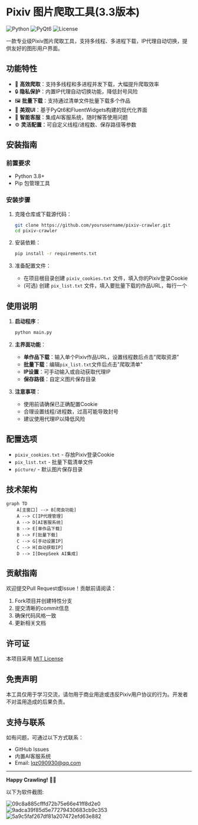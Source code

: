 # Pixiv 图片爬取工具(3.3版本)

![Python](https://img.shields.io/badge/Python-3.8+-blue.svg)
![PyQt6](https://img.shields.io/badge/PyQt6-6.4+-green.svg)
![License](https://img.shields.io/badge/License-MIT-orange.svg)

一款专业级Pixiv图片爬取工具，支持多线程、多进程下载，IP代理自动切换，提供友好的图形用户界面。

## 功能特性

- 🚀 **高效爬取**：支持多线程和多进程并发下载，大幅提升爬取效率
- 🔒 **隐私保护**：内置IP代理自动切换功能，降低封号风险
- 🖼️ **批量下载**：支持通过清单文件批量下载多个作品
- 🎨 **美观UI**：基于PyQt6和FluentWidgets构建的现代化界面
- 🤖 **智能客服**：集成AI客服系统，随时解答使用问题
- ⚙️ **灵活配置**：可自定义线程/进程数、保存路径等参数

## 安装指南

### 前置要求

- Python 3.8+
- Pip 包管理工具

### 安装步骤

1. 克隆仓库或下载源代码：
   ```bash
   git clone https://github.com/yourusername/pixiv-crawler.git
   cd pixiv-crawler
   ```

2. 安装依赖：
   ```bash
   pip install -r requirements.txt
   ```

3. 准备配置文件：
   - 在项目根目录创建 `pixiv_cookies.txt` 文件，填入你的Pixiv登录Cookie
   - (可选) 创建 `pix_list.txt` 文件，填入要批量下载的作品URL，每行一个

## 使用说明

1. **启动程序**：
   ```bash
   python main.py
   ```

2. **主界面功能**：
   - **单作品下载**：输入单个Pixiv作品URL，设置线程数后点击"爬取资源"
   - **批量下载**：编辑`pix_list.txt`文件后点击"爬取清单"
   - **IP设置**：可手动输入或自动获取代理IP
   - **保存路径**：自定义图片保存目录

3. **注意事项**：
   - 使用前请确保已正确配置Cookie
   - 合理设置线程/进程数，过高可能导致封号
   - 建议使用代理IP以降低风险

## 配置选项

- `pixiv_cookies.txt` - 存放Pixiv登录Cookie
- `pix_list.txt` - 批量下载清单文件
- `picture/` - 默认图片保存目录

## 技术架构

```mermaid
graph TD
    A[主窗口] --> B[爬虫功能]
    A --> C[IP代理管理]
    A --> D[AI客服系统]
    B --> E[单作品下载]
    B --> F[批量下载]
    C --> G[手动设置IP]
    C --> H[自动获取IP]
    D --> I[DeepSeek AI集成]
```

## 贡献指南

欢迎提交Pull Request或Issue！贡献前请阅读：

1. Fork项目并创建特性分支
2. 提交清晰的commit信息
3. 确保代码风格一致
4. 更新相关文档

## 许可证

本项目采用 [MIT License](LICENSE)

## 免责声明

本工具仅用于学习交流，请勿用于商业用途或违反Pixiv用户协议的行为。开发者不对滥用造成的后果负责。

## 支持与联系

如有问题，可通过以下方式联系：
- GitHub Issues
- 内置AI客服系统
- Email: lqz090930@qq.com

---

**Happy Crawling!** 🎨✨

以下为软件截图:

![09c8a885cfffd72b75e66e41ff8d2e0](https://github.com/user-attachments/assets/b8ba0aa6-86b5-42d2-b33d-e06fce3fce4c)
![9adca39f85d5e77279430683cb9c353](https://github.com/user-attachments/assets/2b1b6003-8d0a-4c0d-866d-43ee1391d1ab)
![5a9c5faf267df81a207472efd63e882](https://github.com/user-attachments/assets/2a4ec41e-fbc9-49da-b944-a0db21fa0ad7)
